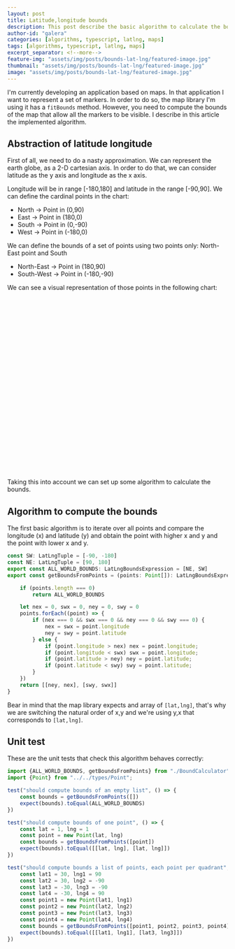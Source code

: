 ```yaml
---
layout: post
title: Latitude,longitude bounds
description: This post describe the basic algorithm to calculate the bounds of a set of points coordinates with latitude and longitude.
author-id: "galera"
categories: [algorithms, typescript, latlng, maps]
tags: [algorithms, typescript, latlng, maps]
excerpt_separator: <!--more-->
feature-img: "assets/img/posts/bounds-lat-lng/featured-image.jpg"
thumbnail: "assets/img/posts/bounds-lat-lng/featured-image.jpg"
image: "assets/img/posts/bounds-lat-lng/featured-image.jpg"
---
```

I'm currently developing an application based on maps. In that application I want to represent a set of markers. In order to do so, the map library I'm using it has a `fitBounds` method. However, you need to compute the bounds of the map that allow all the markers to be visible. I describe in this article the implemented algorithm.

<p><!--more--></p>

## Abstraction of latitude longitude

First of all, we need to do a nasty approximation. We can represent the earth globe, as a 2-D cartesian axis. In order to do that, we can consider latitude as the y axis and longitude as the x axis.

Longitude will be in range [-180,180] and latitude in the range [-90,90]. We can define the cardinal points in the chart:

- North -> Point in (0,90)
- East -> Point in (180,0)
- South -> Point in (0,-90)
- West -> Point in (-180,0)

We can define the bounds of a set of points using two points only: North-East point and South

- North-East -> Point in (180,90)
- South-West -> Point in (-180,-90)

We can see a visual representation of those points in the following chart:

<div style="height: 400px">
<canvas id="myChart"></canvas>
</div>


Taking this into account we can set up some algorithm to calculate the bounds.

## Algorithm to compute the bounds

The first basic algorithm is to iterate over all points and compare the longitude (x) and latitude (y) and obtain the point with higher x and y and the point with lower x and y.

```typescript
const SW: LatLngTuple = [-90, -180]
const NE: LatLngTuple = [90, 180]
export const ALL_WORLD_BOUNDS: LatLngBoundsExpression = [NE, SW]
export const getBoundsFromPoints = (points: Point[]): LatLngBoundsExpression => {

    if (points.length === 0)
        return ALL_WORLD_BOUNDS

    let nex = 0, swx = 0, ney = 0, swy = 0
    points.forEach((point) => {
        if (nex === 0 && swx === 0 && ney === 0 && swy === 0) {
            nex = swx = point.longitude
            ney = swy = point.latitude
        } else {
            if (point.longitude > nex) nex = point.longitude;
            if (point.longitude < swx) swx = point.longitude;
            if (point.latitude > ney) ney = point.latitude;
            if (point.latitude < swy) swy = point.latitude;
        }
    })
    return [[ney, nex], [swy, swx]]
}
```

Bear in mind that the map library expects and array of `[lat,lng]`, that's why we are switching the natural order of x,y and we're using y,x that corresponds to `[lat,lng]`.

## Unit test

These are the unit tests that check this algorithm behaves correctly:

```typescript
import {ALL_WORLD_BOUNDS, getBoundsFromPoints} from "./BoundCalculator";
import {Point} from "../../types/Point";

test("should compute bounds of an empty list", () => {
    const bounds = getBoundsFromPoints([])
    expect(bounds).toEqual(ALL_WORLD_BOUNDS)
})

test("should compute bounds of one point", () => {
    const lat = 1, lng = 1
    const point = new Point(lat, lng)
    const bounds = getBoundsFromPoints([point])
    expect(bounds).toEqual([[lat, lng], [lat, lng]])
})

test("should compute bounds a list of points, each point per quadrant", () => {
    const lat1 = 30, lng1 = 90
    const lat2 = 30, lng2 = -90
    const lat3 = -30, lng3 = -90
    const lat4 = -30, lng4 = 90
    const point1 = new Point(lat1, lng1)
    const point2 = new Point(lat2, lng2)
    const point3 = new Point(lat3, lng3)
    const point4 = new Point(lat4, lng4)
    const bounds = getBoundsFromPoints([point1, point2, point3, point4])
    expect(bounds).toEqual([[lat1, lng1], [lat3, lng3]])
})
```

<script src="https://cdnjs.cloudflare.com/ajax/libs/Chart.js/2.9.3/Chart.bundle.min.js"></script>
<script src="https://cdn.jsdelivr.net/npm/chartjs-plugin-datalabels"></script>
<script>
var ctx = 'myChart';

var north = {x: 0, y: 90}
var east = {x: 180, y: 0}
var south = {x: 0, y: -90}
var west = {x: -180, y: 0}
var northEast = {x: 180, y: 90}
var southWest = {x: -180, y: -90}
const labels = ["N","E","S","W","NE","SW"]
Chart.helpers.merge(Chart.defaults.global, {
			plugins: {
				legend: false,
				title: false
			}
		});

var myLineChart = new Chart(ctx, {
    type: "scatter",
    data: {
        labels: labels,
        datasets : [
            {
                label: "Cardinal points",
                data: [north, east, south,west, northEast, southWest]
            }
        ]
    },
    options: {
        responsive: true,
        layout: {
                padding: {
                    left: 0,
                    right: 0,
                    top: 50,
                    bottom: 50
                }
            },       
        maintainAspectRatio: false,
        plugins: {
            datalabels: {
                align: 'end',
                anchor: 'end',
                color: function(context) {
                    return context.dataset.backgroundColor;
                },
                font: function(context) {
                    var w = context.chart.width;
                    return {
                        size: w < 512 ? 12 : 14
                    };
                },
                formatter: function(value, context) {
                    return context.chart.data.labels[context.dataIndex];
                }
            }
        },
    }    
})

</script>
